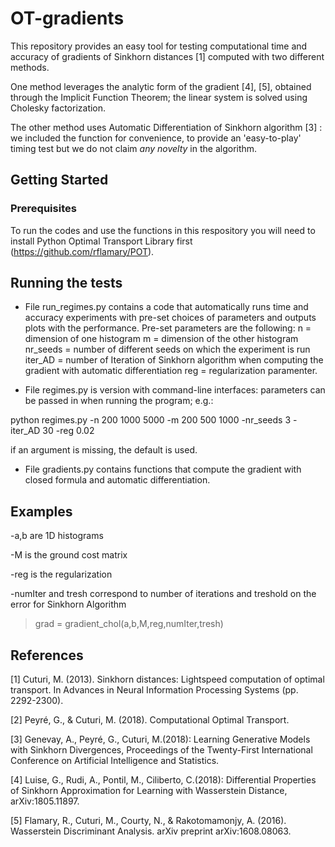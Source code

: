 # OT-gradients

This repository provides an easy tool for testing computational time and accuracy of gradients of Sinkhorn distances [1] computed with two different methods. 

One method leverages the analytic form of the gradient [4], [5], obtained through the Implicit Function Theorem; the linear system is solved using Cholesky factorization.

The other method uses Automatic Differentiation of Sinkhorn algorithm [3] : we included the function for convenience, to provide an 'easy-to-play' timing test but we do not claim _any novelty_ in the algorithm. 


## Getting Started


### Prerequisites

To run the codes and use the functions in this respository you will need to install Python Optimal Transport Library first (https://github.com/rflamary/POT).


## Running the tests
- File run_regimes.py contains a code that automatically runs time and accuracy experiments with pre-set choices of parameters and outputs plots with the performance. Pre-set parameters are the following:
  n = dimension of one histogram
  m = dimension of the other histogram
  nr_seeds = number of different seeds on which the experiment is run
  iter_AD = number of Iteration of Sinkhorn algorithm when computing the gradient with automatic differentiation 
  reg = regularization paramenter.
  
  

- File regimes.py is version with command-line interfaces: parameters can be passed in when running the program; e.g.:

python regimes.py -n 200 1000 5000 -m 200 500 1000 -nr_seeds 3 -iter_AD 30 -reg 0.02

if an argument is missing, the default is used.

- File gradients.py contains functions that compute the gradient with  closed formula and automatic differentiation. 



## Examples
-a,b are 1D histograms

-M is the ground cost matrix

-reg is the regularization

-numIter and tresh correspond to number of iterations and treshold on the error for Sinkhorn Algorithm

>grad = gradient_chol(a,b,M,reg,numIter,tresh)

## References 
[1] Cuturi, M. (2013). Sinkhorn distances: Lightspeed computation of optimal transport. In Advances in Neural Information Processing Systems (pp. 2292-2300).

[2] Peyré, G., & Cuturi, M. (2018). Computational Optimal Transport.

[3] Genevay, A., Peyré, G., Cuturi, M.(2018): Learning Generative Models with Sinkhorn Divergences, Proceedings of the Twenty-First International Conference on Artificial Intelligence and Statistics.

[4] Luise, G., Rudi, A., Pontil, M., Ciliberto, C.(2018): Differential Properties of Sinkhorn Approximation for Learning with Wasserstein Distance, 	arXiv:1805.11897.

[5] Flamary, R., Cuturi, M., Courty, N., & Rakotomamonjy, A. (2016). Wasserstein Discriminant Analysis. arXiv preprint arXiv:1608.08063.
